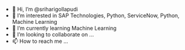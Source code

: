 - 👋 Hi, I’m @sriharigollapudi
- 👀 I’m interested in SAP Technologies, Python, ServiceNow, Python, Machine Learning
- 🌱 I’m currently learning Machine Learning
- 💞️ I’m looking to collaborate on ...
- 📫 How to reach me ...

<!---
sriharigollapudi/sriharigollapudi is a ✨ special ✨ repository because its `README.md` (this file) appears on your GitHub profile.
You can click the Preview link to take a look at your changes.
--->
